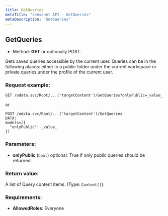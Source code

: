 ```yaml
---
title: GetQueries
metaTitle: "sensenet API - GetQueries"
metaDescription: "GetQueries"
---
```


## GetQueries
- Method: **GET** or optionally POST.

Gets saved queries accessible by the current user.
 Queries can be in the following places: either in a public folder under the
 current workspace or private queries under the profile of the current user.

### Request example:

```
GET /odata.svc/Root/...('targetContent')/GetQueries?onlyPublic=_value_
```
or
```
POST /odata.svc/Root/...('targetContent')/GetQueries
DATA:
models=[{
  "onlyPublic": _value_
}]
```
### Parameters:
- **onlyPublic** (`bool`) optional: True if only public queries should be returned.

### Return value:
A list of Query content items. (Type: `Content[]`).

### Requirements:
- **AllowedRoles**: Everyone

